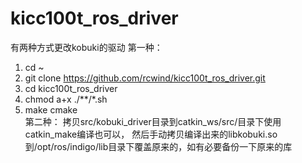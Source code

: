 # kicc100t_ros_driver
有两种方式更改kobuki的驱动
第一种：
1. cd ~
2. git clone https://github.com/rcwind/kicc100t_ros_driver.git
3. cd kicc100t_ros_driver
4. chmod a+x ./**/*.sh
5. make cmake		  
第二种：
拷贝src/kobuki_driver目录到catkin_ws/src/目录下使用catkin_make编译也可以，
然后手动拷贝编译出来的libkobuki.so到/opt/ros/indigo/lib目录下覆盖原来的，如有必要备份一下原来的库
